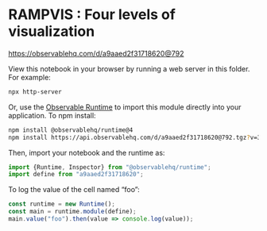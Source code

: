 # RAMPVIS : Four levels of visualization

https://observablehq.com/d/a9aaed2f31718620@792

View this notebook in your browser by running a web server in this folder. For
example:

~~~sh
npx http-server
~~~

Or, use the [Observable Runtime](https://github.com/observablehq/runtime) to
import this module directly into your application. To npm install:

~~~sh
npm install @observablehq/runtime@4
npm install https://api.observablehq.com/d/a9aaed2f31718620@792.tgz?v=3
~~~

Then, import your notebook and the runtime as:

~~~js
import {Runtime, Inspector} from "@observablehq/runtime";
import define from "a9aaed2f31718620";
~~~

To log the value of the cell named “foo”:

~~~js
const runtime = new Runtime();
const main = runtime.module(define);
main.value("foo").then(value => console.log(value));
~~~
